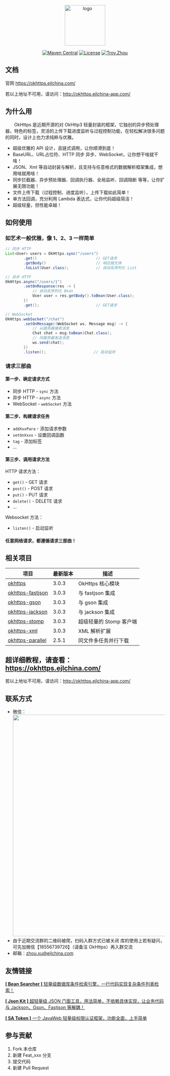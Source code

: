 <p align="center">
  <a href="http://okhttps.ejlchina.com/" target="_blank">
    <img width="128" src="https://images.gitee.com/uploads/images/2020/0511/091408_c26f1306_1393412.png" alt="logo">
  </a>
</p>
<p align="center">
    <a href="https://maven-badges.herokuapp.com/maven-central/com.ejlchina/okhttps/"><img src="https://maven-badges.herokuapp.com/maven-central/com.ejlchina/okhttps/badge.svg" alt="Maven Central"></a>
    <a href="https://gitee.com/ejlchina-zhxu/okhttps/blob/master/LICENSE"><img src="https://img.shields.io/hexpm/l/plug.svg" alt="License"></a>
    <a href="https://github.com/ejlchina"><img src="https://img.shields.io/badge/%E4%BD%9C%E8%80%85-ejlchina-orange.svg" alt="Troy.Zhou"></a>
</p>

## 文档

官网 https://okhttps.ejlchina.com/

若以上地址不可用，请访问：http://okhttps.ejlchina-app.com/

## 为什么用

　　OkHttps 是近期开源的对 OkHttp3 轻量封装的框架，它独创的异步预处理器，特色的标签，灵活的上传下载进度监听与过程控制功能，在轻松解决很多问题的同时，设计上也力求纯粹与优雅。

* 超级优雅的 API 设计，且链式调用，让你顺滑到底！
* BaseURL、URL占位符、HTTP 同步 异步、WebSocket，让你想干啥就干啥！ 
* JSON、Xml 等自动封装与解析，且支持与任意格式的数据解析框架集成，想用啥就用啥！
* 同步拦截器、异步预处理器、回调执行器、全局监听、回调阻断 等等，让你扩展无限功能！
* 文件上传下载（过程控制、进度监听），上传下载如此简单！
* 单方法回调，充分利用 Lambda 表达式，让你代码超级简洁！
* 超级轻量，但性能卓越！

## 如何使用

### 如艺术一般优雅，像 1、2、3 一样简单

```java
// 同步 HTTP
List<User> users = OkHttps.sync("/users") 
        .get()                          // GET请求
        .getBody()                      // 响应报文体
        .toList(User.class);            // 自动反序列化 List 

// 异步 HTTP
OkHttps.async("/users/1")
        .setOnResponse(res -> {
            // 自动反序列化 Bean 
            User user = res.getBody().toBean(User.class);
        })
        .get();                         // GET请求

// WebSocket
OkHttps.webSocket("/chat") 
        .setOnMessage((WebSocket ws, Message msg) -> {
            // 从服务器接收消息
            Chat chat = msg.toBean(Chat.class);
            // 向服务器发送消息
            ws.send(chat); 
        })
        .listen();                     // 启动监听
```

### 请求三部曲

#### 第一步、确定请求方式
    
* 同步 HTTP - `sync` 方法
* 异步 HTTP - `async` 方法
* WebSocket - `webSocket` 方法

#### 第二步、构建请求任务

* `addXxxPara` - 添加请求参数
* `setOnXxxx` - 设置回调函数
* `tag` - 添加标签
* ...

#### 第三步、调用请求方法

HTTP 请求方法：

* `get()` - GET 请求
* `post()` - POST 请求
* `put()` - PUT 请求
* `delete()` - DELETE 请求
* ...

Websocket 方法：

* `listen()` - 启动监听

#### 任意网络请求，都遵循请求三部曲！

## 相关项目

项目 | 最新版本 | 描述
-|-|-
[okhttps](https://gitee.com/ejlchina-zhxu/okhttps/tree/dev/okhttps) | 3.0.3 | OkHttps 核心模块
[okhttps-fastjson](https://gitee.com/ejlchina-zhxu/okhttps/tree/dev/okhttps-fastjson) | 3.0.3 | 与 fastjson 集成
[okhttps-gson](https://gitee.com/ejlchina-zhxu/okhttps/tree/dev/okhttps-gson) | 3.0.3 | 与 gson 集成
[okhttps-jackson](https://gitee.com/ejlchina-zhxu/okhttps/tree/dev/okhttps-jackson) | 3.0.3 | 与 jackson 集成
[okhttps-stomp](https://gitee.com/ejlchina-zhxu/okhttps/tree/dev/okhttps-stomp) | 3.0.3 | 超级轻量的 Stomp 客户端
[okhttps-xml](https://gitee.com/ejlchina-zhxu/okhttps/tree/dev/okhttps-xml) | 3.0.3 | XML 解析扩展
[okhttps-parallel](https://gitee.com/ejlchina-zhxu/okhttps-parallel) | 2.5.1 | 同文件多任务并行下载

## 超详细教程，请查看：https://okhttps.ejlchina.com/
若以上地址不可用，请访问：http://okhttps.ejlchina-app.com/

## 联系方式

* 微信：<img src="https://images.gitee.com/uploads/images/2020/0718/142637_87d27a5c_1393412.png" width="700px">
* 由于近期交流群的二维码被爬，扫码入群方式已被关闭
库的使用上若有疑问，可先加微信【18556739726】（请备注 OkHttps）再入群交流
* 邮箱：zhou.xu@ejlchina.com

## 友情链接

[**[ Bean Searcher ]** 轻量级数据库条件检索引擎，一行代码实现复杂条件列表检索！](https://gitee.com/ejlchina-zhxu/bean-searcher)

[**[ Json Kit ]** 超轻量级 JSON 门面工具，用法简单，不依赖具体实现，让业务代码与 Jackson、Gson、Fastjson 等解耦！](https://gitee.com/ejlchina-zhxu/jsonkit)

[**[ SA Token ]** 一个 JavaWeb 轻量级权限认证框架，功能全面，上手简单](https://gitee.com/dromara/sa-token)

## 参与贡献

1.  Fork 本仓库
2.  新建 Feat_xxx 分支
3.  提交代码
4.  新建 Pull Request
